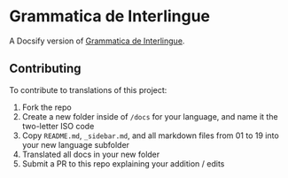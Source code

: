 # Grammatica de Interlingue

A Docsify version of [Grammatica de Interlingue](http://www.panix.com/~bartlett/Haas.html).

## Contributing

To contribute to translations of this project:

1. Fork the repo
2. Create a new folder inside of `/docs` for your language, and name it the two-letter ISO code
3. Copy `README.md`, `_sidebar.md`, and all markdown files from 01 to 19 into your new language subfolder
4. Translated all docs in your new folder
5. Submit a PR to this repo explaining your addition / edits